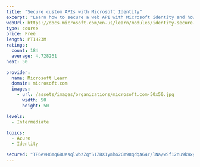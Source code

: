 ```yaml
---
title: "Secure custom APIs with Microsoft Identity"
excerpt: "Learn how to secure a web API with Microsoft identity and how to call it from another application."
webUrl: https://docs.microsoft.com/en-us/learn/modules/identity-secure-custom-api/
type: course
price: Free
length: PT1H23M
ratings:
  count: 184
  average: 4.728261
heat: 50

provider:
  name: Microsoft Learn
  domain: microsoft.com
  images:
    - url: /assets/images/organizations/microsoft.com-50x50.jpg
      width: 50
      height: 50

levels:
  - Intermediate

topics:
  - Azure
  - Identity

secured: "TF6evH6mq6BUesqlwbzZqYS1ZBX1ymho2Cm98qdqA64Y/lNa/wSf12nu9kWxy9LEJWN/QAu3sLPdFNxmqrDb8W1CUa8uNsTyaIictmU4Y0b6mSB1RIVrG4oaU+VPWgEQFc2ERhbDpX4xQv8CiASqMoAseINblGnHvvMPQDo0Xu+eVqRvSP5BzbH2J0rYAsAYQfGu5N+T58wZqbqXwRLQKnMvOjwdxQrVRdAJ4aoR5HvWBL8GpDNKvoIBs43ZzdFaiPRYp1GjEOGxxkNzHLP5+pIfTQcef4JVAklkYmD7mSgcpVj0JfnQNHx0oAE9wo97HADlG4uY2VTuwxX2o8hXinAphVNtMGul9tf0OQLIsYoKwC08ZCHAVqzt/uca/6MHB0WZasi+2PPtCeFE2F0Zoid/0azQmwdPvVgW4Kd2o88=;eb5oGlZyNbTJxzTy3ZZnew=="
---
```


